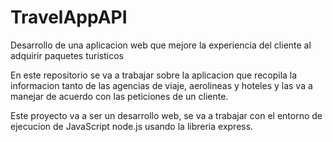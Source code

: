 # TravelAppAPI
Desarrollo de una aplicacion web que mejore la experiencia del cliente al adquirir paquetes turisticos

En este repositorio se va a trabajar sobre la aplicacion que recopila la informacion tanto de las agencias de viaje, aerolineas y hoteles y las va a manejar de acuerdo con las peticiones de un cliente.

Este proyecto va a ser un desarrollo web, se va a trabajar con el entorno de ejecucion de JavaScript node.js usando la libreria express.
